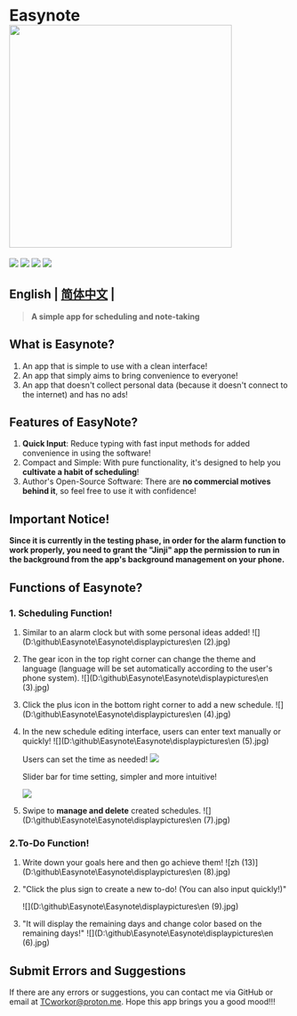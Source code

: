 # Easynote			<img src='.\\displaypictures\\zan.jpg' style="height: 400px !important;">

<p align="left">
    <a href="./LICENSE"><img src="https://img.shields.io/github/license/HIllya51/LunaTranslator"></a>
    <a href="https://github.com/HIllya51/LunaTranslator/releases"><img src="https://img.shields.io/github/v/release/HIllya51/LunaTranslator?color=ffa"></a>
    <a href="https://github.com/HIllya51/LunaTranslator/stargazers"><img src="https://img.shields.io/github/stars/HIllya51/LunaTranslator?color=ccf"></a>
    <a href="https://hillya51.github.io/download.html" target="_blank"><img src="https://img.shields.io/badge/download-blue"/></a>
</p>

## English | [简体中文](README.md) | 

> **A simple app for scheduling and note-taking**

## What is Easynote?

1. An app that is simple to use with a clean interface!
2. An app that simply aims to bring convenience to everyone!
3. An app that doesn't collect personal data (because it doesn't connect to the internet) and has no ads!

## Features of EasyNote?

1. **Quick Input**: Reduce typing with fast input methods for added convenience in using the software!
2. Compact and Simple: With pure functionality, it's designed to help you **cultivate a habit of scheduling**!
3. Author's Open-Source Software: There are **no commercial motives behind it**, so feel free to use it with confidence!



## Important Notice!

**Since it is currently in the testing phase, in order for the alarm function to work properly, you need to grant the "Jinji" app the permission to run in the background from the app's background management on your phone.**



## Functions of Easynote?

### 1. Scheduling Function!

1. Similar to an alarm clock but with some personal ideas added!
   ![](D:\github\Easynote\Easynote\displaypictures\en (2).jpg)

2. The gear icon in the top right corner can change the theme and language (language will be set automatically according to the user's phone system).
   ![](D:\github\Easynote\Easynote\displaypictures\en (3).jpg)

3. Click the plus icon in the bottom right corner to add a new schedule.
   ![](D:\github\Easynote\Easynote\displaypictures\en (4).jpg)

4. In the new schedule editing interface, users can enter text manually or quickly!
   ![](D:\github\Easynote\Easynote\displaypictures\en (5).jpg)

   Users can set the time as needed!
   ![](D:\github\Easynote\Easynote\displaypictures\sre.jpg)

   Slider bar for time setting, simpler and more intuitive!


   ![](D:\github\Easynote\Easynote\displaypictures\yu.jpg)

   

   

   

5. Swipe to **manage and delete** created schedules.
   ![](D:\github\Easynote\Easynote\displaypictures\en (7).jpg)



### 2.To-Do Function!

1. Write down your goals here and then go achieve them!
   ![zh (13)](D:\github\Easynote\Easynote\displaypictures\en (8).jpg)

2. "Click the plus sign to create a new to-do! (You can also input quickly!)"

   ![](D:\github\Easynote\Easynote\displaypictures\en (9).jpg)

3. "It will display the remaining days and change color based on the remaining days!"
   ![](D:\github\Easynote\Easynote\displaypictures\en (6).jpg)

## Submit Errors and Suggestions

If there are any errors or suggestions, you can contact me via GitHub or email at TCworkor@proton.me. Hope this app brings you a good mood!!!
